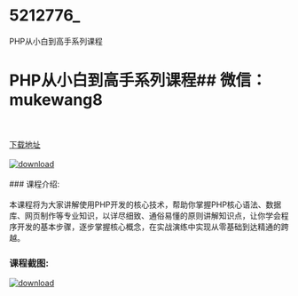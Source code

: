 # 5212776_
PHP从小白到高手系列课程
# PHP从小白到高手系列课程## 微信：mukewang8
<br/></br>[下载地址](http://www.36tz.cn/article/5212776 "下载地址")
<br/></br>[![download](http://36tz.cn/muke_img/2020_05_2-23-300x187.png "下载地址")](http://www.36tz.cn/article/5212776 "下载地址")
<br/></br>### 课程介绍:<br/></br>本课程将为大家讲解使用PHP开发的核心技术，帮助你掌握PHP核心语法、数据库、网页制作等专业知识，以详尽细致、通俗易懂的原则讲解知识点，让你学会程序开发的基本步骤，逐步掌握核心概念，在实战演练中实现从零基础到达精通的跨越。

### 课程截图:
[![download](http://36tz.cn/muke_img/2020_05_1-23.png "下载地址")](http://www.36tz.cn/article/5212776 "下载地址")

